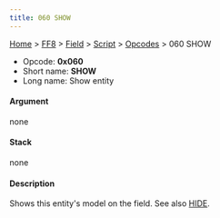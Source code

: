 ```yaml
---
title: 060 SHOW
---
```


[Home](/ff7-flat-wiki/Main%20Page.md) > [FF8](/ff7-flat-wiki/FF8.md) > [Field](/ff7-flat-wiki/FF8/Field.md) > [Script](/ff7-flat-wiki/FF8/Field/Script.md) > [Opcodes](/ff7-flat-wiki/FF8/Field/Script/Opcodes.md) > 060 SHOW

-   Opcode: **0x060**
-   Short name: **SHOW**
-   Long name: Show entity

#### Argument

none

#### Stack

none

#### Description

Shows this entity's model on the field. See also [HIDE][].

  [HIDE]: /ff7-flat-wiki/FF8/Field/Script/Opcodes/061%20HIDE.md "wikilink"
